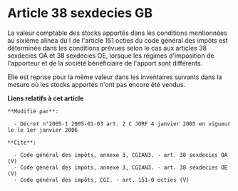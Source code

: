 # Article 38 sexdecies GB

La valeur comptable des stocks apportés dans les conditions mentionnées au sixième alinéa du I de l'article 151 octies du
code général des impôts est déterminée dans les conditions prévues selon le cas aux articles 38 sexdecies OA et 38 sexdecies
OE, lorsque les régimes d'imposition de l'apporteur et de la société bénéficiaire de l'apport sont différents. 

Elle est reprise pour la même valeur dans les inventaires suivants dans la mesure où les stocks apportés n'ont pas encore été
vendus.

**Liens relatifs à cet article**

	**Modifié par**:

	  - Décret n°2005-1 2005-01-03 art. 2 C JORF 4 janvier 2005 en vigueur le le 1er janvier 2006

	**Cite**:

	  - Code général des impôts, annexe 3, CGIAN3. - art. 38 sexdecies OA (V)
	  - Code général des impôts, annexe 3, CGIAN3. - art. 38 sexdecies OE (V)
	  - Code général des impôts, CGI. - art. 151-0 octies (V)
